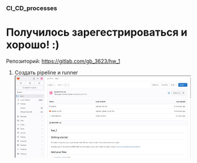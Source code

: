 ### CI_CD_processes
  # Получилось зарегестрироваться и хорошо! :)
  
  Репозиторий: https://gitlab.com/gb_3623/hw_1
  
  1. Создать pipeline и runner
  ![pipeline](https://github.com/yurtochka/CI_CD_processes/blob/main/pipeline.jpg) 
